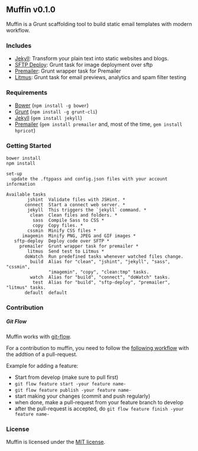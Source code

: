 ## Muffin v0.1.0

Muffin is a Grunt scaffolding tool to build static email templates with modern workflow.

### Includes

- [Jekyll](http://jekyllrb.com/): Transform your plain text into static websites and blogs.
- [SFTP Deploy](https://github.com/thrashr888/grunt-sftp-deploy): Grunt task for image deployment over sftp
- [Premailer](http://premailer.dialect.ca/): Grunt wrapper task for Premailer
- [Litmus](https://litmus.com/): Grunt task for email previews, analytics and spam filter testing

### Requirements

- [Bower](http://bower.io/) (`npm install -g bower`)
- [Grunt](http://gruntjs.com/) (`npm install -g grunt-cli`)
- [Jekyll](http://jekyllrb.com/) (`gem install jekyll`)
- [Premailer](http://premailer.dialect.ca/) (`gem install premailer` and, most of the time, `gem install hpricot`)


### Getting Started

```
bower install
npm install
```
```
set-up
  update the .ftppass and config.json files with your account information
```

```
Available tasks
        jshint  Validate files with JSHint. *
       connect  Start a connect web server. *
        jekyll  This triggers the `jekyll` command. *
         clean  Clean files and folders. *
          sass  Compile Sass to CSS *
          copy  Copy files. *
        cssmin  Minify CSS files *
      imagemin  Minify PNG, JPEG and GIF images *
   sftp-deploy  Deploy code over SFTP *
     premailer  Grunt wrapper task for premailer *
        litmus  Send test to Litmus *
       doWatch  Run predefined tasks whenever watched files change.
         build  Alias for "clean", "jshint", "jekyll", "sass", "cssmin",
                "imagemin", "copy", "clean:tmp" tasks.
         watch  Alias for "build", "connect", "doWatch" tasks.
          test  Alias for "build", "sftp-deploy", "premailer", "litmus" tasks.
       default  default
```


### Contribution

##### Git Flow
Muffin works with [git-flow](https://github.com/nvie/gitflow).

For a contribution to muffin, you need to follow the [following workflow](https://github.com/nvie/gitflow#initialization) with the addtion of a pull-request.

Example for adding a feature:
- Start from develop (make sure to pull first)
- `git flow feature start -your feature name-`
- `git flow feature publish -your feature name-`
- start making your changes (commit and push regularly)
- when done, make a pull-request from your feature branch to develop
- after the pull-request is accepted, do `git flow feature finish -your feature name-`


### License
Muffin is licensed under the [MIT license](http://opensource.org/licenses/MIT).
